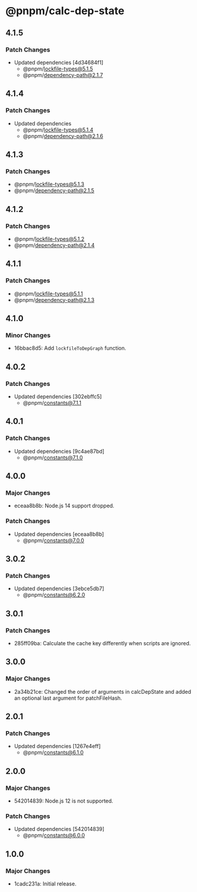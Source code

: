 # @pnpm/calc-dep-state

## 4.1.5

### Patch Changes

- Updated dependencies [4d34684f1]
  - @pnpm/lockfile-types@5.1.5
  - @pnpm/dependency-path@2.1.7

## 4.1.4

### Patch Changes

- Updated dependencies
  - @pnpm/lockfile-types@5.1.4
  - @pnpm/dependency-path@2.1.6

## 4.1.3

### Patch Changes

- @pnpm/lockfile-types@5.1.3
- @pnpm/dependency-path@2.1.5

## 4.1.2

### Patch Changes

- @pnpm/lockfile-types@5.1.2
- @pnpm/dependency-path@2.1.4

## 4.1.1

### Patch Changes

- @pnpm/lockfile-types@5.1.1
- @pnpm/dependency-path@2.1.3

## 4.1.0

### Minor Changes

- 16bbac8d5: Add `lockfileToDepGraph` function.

## 4.0.2

### Patch Changes

- Updated dependencies [302ebffc5]
  - @pnpm/constants@7.1.1

## 4.0.1

### Patch Changes

- Updated dependencies [9c4ae87bd]
  - @pnpm/constants@7.1.0

## 4.0.0

### Major Changes

- eceaa8b8b: Node.js 14 support dropped.

### Patch Changes

- Updated dependencies [eceaa8b8b]
  - @pnpm/constants@7.0.0

## 3.0.2

### Patch Changes

- Updated dependencies [3ebce5db7]
  - @pnpm/constants@6.2.0

## 3.0.1

### Patch Changes

- 285ff09ba: Calculate the cache key differently when scripts are ignored.

## 3.0.0

### Major Changes

- 2a34b21ce: Changed the order of arguments in calcDepState and added an optional last argument for patchFileHash.

## 2.0.1

### Patch Changes

- Updated dependencies [1267e4eff]
  - @pnpm/constants@6.1.0

## 2.0.0

### Major Changes

- 542014839: Node.js 12 is not supported.

### Patch Changes

- Updated dependencies [542014839]
  - @pnpm/constants@6.0.0

## 1.0.0

### Major Changes

- 1cadc231a: Initial release.

